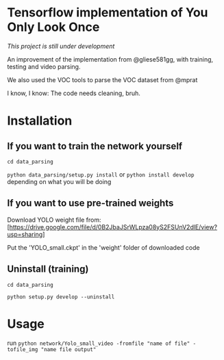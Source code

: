 # Tensorflow implementation of You Only Look Once

*This project is still under development*

An improvement of the implementation from @gliese581gg, with training, testing and video parsing.

We also used the VOC tools to parse the VOC dataset from @mprat

I know, I know: The code needs cleaning, bruh.

# Installation

## If you want to train the network yourself
`cd data_parsing`

`python data_parsing/setup.py install` or `python install develop` depending on what you will be doing

## If you want to use pre-trained weights
Download YOLO weight file from: [https://drive.google.com/file/d/0B2JbaJSrWLpza08yS2FSUnV2dlE/view?usp=sharing]

Put the 'YOLO_small.ckpt' in the 'weight' folder of downloaded code

## Uninstall (training)
`cd data_parsing`

`python setup.py develop --uninstall`

# Usage
run `python network/Yolo_small_video -fromfile "name of file" -tofile_img "name file output"`
